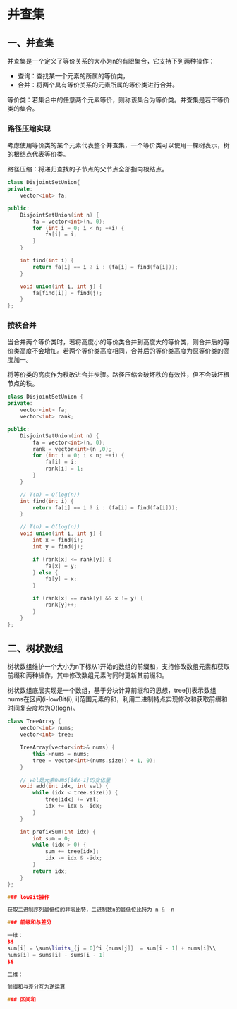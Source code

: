 # 并查集

## 一、并查集

并查集是一个定义了等价关系的大小为n的有限集合，它支持下列两种操作：

- 查询：查找某一个元素的所属的等价类，
- 合并：将两个具有等价关系的元素所属的等价类进行合并。

等价类：若集合中的任意两个元素等价，则称该集合为等价类。并查集是若干等价类的集合。

### 路径压缩实现

考虑使用等价类的某个元素代表整个并查集，一个等价类可以使用一棵树表示，树的根结点代表等价类。

路径压缩：将递归查找的子节点的父节点全部指向根结点。

```C++
class DisjointSetUnion{
private:
    vector<int> fa;

public:
    DisjointSetUnion(int n) {
        fa = vector<int>(n, 0);
        for (int i = 0; i < n; ++i) {
            fa[i] = i;
        }
    }

    int find(int i) {
        return fa[i] == i ? i : (fa[i] = find(fa[i]));
    }

    void union(int i, int j) {
        fa[find(i)] = find(j);
    }
};
```

### 按秩合并

当合并两个等价类时，若将高度小的等价类合并到高度大的等价类，则合并后的等价类高度不会增加。若两个等价类高度相同，合并后的等价类高度为原等价类的高度加一。

将等价类的高度作为秩改进合并步骤。路径压缩会破坏秩的有效性，但不会破坏根节点的秩。

```C++
class DisjointSetUnion {
private:
    vector<int> fa;
    vector<int> rank;

public:
    DisjointSetUnion(int n) {
        fa = vector<int>(n, 0);
        rank = vector<int>(n ,0);
        for (int i = 0; i < n; ++i) {
            fa[i] = i;
            rank[i] = 1;
        }
    }

    // T(n) = O(log(n))
    int find(int i) {
        return fa[i] == i ? i : (fa[i] = find(fa[i]));
    }

    // T(n) = O(log(n))
    void union(int i, int j) {
        int x = find(i);
        int y = find(j);

        if (rank[x] <= rank[y]) {
            fa[x] = y;
        } else {
            fa[y] = x;
        }

        if (rank[x] == rank[y] && x != y) {
            rank[y]++;
        }
    }
};
```

## 二、树状数组

树状数组维护一个大小为n下标从1开始的数组的前缀和，支持修改数组元素和获取前缀和两种操作，其中修改数组元素时同时更新其前缀和。

树状数组底层实现是一个数组，基于分块计算前缀和的思想，tree[i]表示数组nums在区间(i-lowBit(i), i]范围元素的和，利用二进制特点实现修改和获取前缀和时间复杂度均为O(logn)。

```C++
class TreeArray {
    vector<int> nums;
    vector<int> tree;

    TreeArray(vector<int>& nums) {
        this->nums = nums;
        tree = vector<int>(nums.size() + 1, 0);
    }

    // val是元素nums[idx-1]的变化量
    void add(int idx, int val) {
        while (idx < tree.size()) {
            tree[idx] += val;
            idx += idx & -idx;
        }
    }

    int prefixSum(int idx) {
        int sum = 0;
        while (idx > 0) {
            sum += tree[idx];
            idx -= idx & -idx;
        }
        return idx;
    }
};

### lowBit操作

获取二进制序列最低位的非零比特，二进制数n的最低位比特为 n & -n

### 前缀和与差分

一维：
$$
sum[i] = \sum\limits_{j = 0}^i {nums[j]}  = sum[i - 1] + nums[i]\\
nums[i] = sums[i] - sums[i - 1]
$$

二维：

前缀和与差分互为逆运算

### 区间和


```